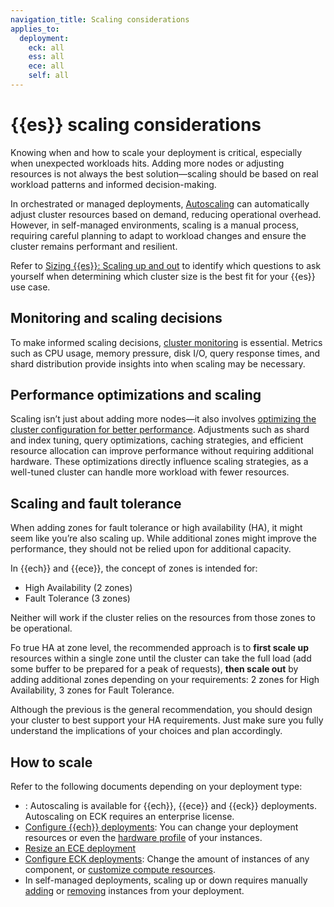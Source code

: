 ```yaml
---
navigation_title: Scaling considerations
applies_to:
  deployment:
    eck: all
    ess: all
    ece: all
    self: all
---
```


# {{es}} scaling considerations

Knowing when and how to scale your deployment is critical, especially when unexpected workloads hits. Adding more nodes or adjusting resources is not always the best solution—scaling should be based on real workload patterns and informed decision-making.

In orchestrated or managed deployments, [Autoscaling](/deploy-manage/autoscaling.md) can automatically adjust cluster resources based on demand, reducing operational overhead. However, in self-managed environments, scaling is a manual process, requiring careful planning to adapt to workload changes and ensure the cluster remains performant and resilient.

Refer to [Sizing {{es}}: Scaling up and out](https://www.elastic.co/blog/found-sizing-elasticsearch) to identify which questions to ask yourself when determining which cluster size is the best fit for your {{es}} use case.

## Monitoring and scaling decisions

To make informed scaling decisions, [cluster monitoring](/deploy-manage/monitor.md) is essential. Metrics such as CPU usage, memory pressure, disk I/O, query response times, and shard distribution provide insights into when scaling may be necessary.

## Performance optimizations and scaling

Scaling isn’t just about adding more nodes—it also involves [optimizing the cluster configuration for better performance](./optimize-performance.md). Adjustments such as shard and index tuning, query optimizations, caching strategies, and efficient resource allocation can improve performance without requiring additional hardware. These optimizations directly influence scaling strategies, as a well-tuned cluster can handle more workload with fewer resources.

## Scaling and fault tolerance

When adding zones for fault tolerance or high availability (HA), it might seem like you’re also scaling up. While additional zones might improve the performance, they should not be relied upon for additional capacity.

In {{ech}} and {{ece}}, the concept of zones is intended for:
* High Availability (2 zones)
* Fault Tolerance (3 zones)

Neither will work if the cluster relies on the resources from those zones to be operational.

Fo true HA at zone level, the recommended approach is to **first scale up** resources within a single zone until the cluster can take the full load (add some buffer to be prepared for a peak of requests), **then scale out** by adding additional zones depending on your requirements: 2 zones for High Availability, 3 zones for Fault Tolerance.

Although the previous is the general recommendation, you should design your cluster to best support your HA requirements. Just make sure you fully understand the implications of your choices and plan accordingly.

## How to scale

Refer to the following documents depending on your deployment type:

* [](/deploy-manage/autoscaling.md): Autoscaling is available for {{ech}}, {{ece}} and {{eck}} deployments. Autoscaling on ECK requires an enterprise license.
* [Configure {{ech}} deployments](/deploy-manage/deploy/elastic-cloud/configure.md): You can change your deployment resources or even the [hardware profile](/deploy-manage/deploy/elastic-cloud/ec-change-hardware-profile.md) of your instances.
* [Resize an ECE deployment](/deploy-manage/deploy/cloud-enterprise/resize-deployment.md)
* [Configure ECK deployments](/deploy-manage/deploy/cloud-on-k8s/configure-deployments.md): Change the amount of instances of any component, or [customize compute resources](/deploy-manage/deploy/cloud-on-k8s/manage-compute-resources.md).
* In self-managed deployments, scaling up or down requires manually [adding](/deploy-manage/deploy/self-managed/installing-elasticsearch.md) or [removing](/deploy-manage/uninstall.md) instances from your deployment.


